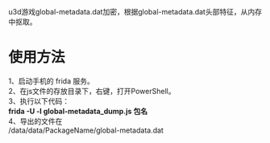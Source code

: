 u3d游戏global-metadata.dat加密，根据global-metadata.dat头部特征，从内存中抠取。  

# 使用方法
1、启动手机的 frida 服务。  
2、在js文件的存放目录下，右键，打开PowerShell。  
3、执行以下代码：  
**frida -U -l global-metadata_dump.js 包名**  
4、导出的文件在  
/data/data/PackageName/global-metadata.dat  
